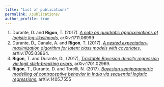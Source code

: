 ```yaml
---
title: "List of publications"
permalink: /publications/
author_profile: true
---
```



1. Durante, D. and **Rigon**, T. (2017). *[A note on quadratic approximations of logistic log-likelihoods](noteLogit)*, arXiv:1711.06999
2. Durante, D., Canale, A. and **Rigon**, T. (2017).  *[A nested expectation-maximization algorithm for latent class models with covariates](nEM)*, arXiv:1705.03864.
3. **Rigon**, T. and Durante, D., (2017), *[Tractable Bayesian density regression via logit stick-breaking priors](LSBP)*, arXiv:1701.02969.
4. **Rigon**, T., Durante, D. and Torelli, N. (2017). *[Bayesian semiparametric modelling of contraceptive behavior in India via sequential logistic regressions](India-SequentiaLogit)*, arXiv:1405.7555

